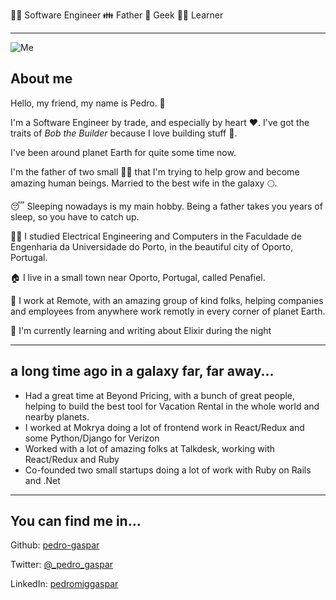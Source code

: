 👨‍💻 Software Engineer 👪 Father 🧙 Geek 👨‍🏫 Learner 

----

![Me](https://pedrogaspar.eu/images/me.jpeg)

## About me

Hello, my friend, my name is Pedro. 👋

I'm a Software Engineer by trade, and especially by heart ♥.  I've got the traits of _Bob the Builder_ because I love building stuff 👷.

I've been around planet Earth for quite some time now. 

I'm the father of two small 👧👧 that I'm trying to help grow and become amazing human beings. Married to the best wife in the galaxy 🌕.

😴 Sleeping nowadays is my main hobby. Being a father takes you years of sleep, so you have to catch up.

👨‍🎓 I studied Electrical Engineering and Computers in the Faculdade de Engenharia da Universidade do Porto, in the beautiful city of Oporto, Portugal. 

🏠 I live in a small town near Oporto, Portugal, called Penafiel.

👷 I work at Remote, with an amazing group of kind folks, helping companies and employees from anywhere work remotly in every corner of planet Earth.

🚀 I'm currently learning and writing about Elixir during the night

--- 

## a long time ago in a galaxy far, far away...

- Had a great time at Beyond Pricing, with a bunch of great people, helping to build the best tool for Vacation Rental in the whole world and nearby planets.
- I worked at Mokrya doing a lot of frontend work in React/Redux and some Python/Django for Verizon
- Worked with a lot of amazing folks at Talkdesk, working with React/Redux and Ruby
- Co-founded two small startups doing a lot of work with Ruby on Rails and .Net

---

## You can find me in...

Github:  [pedro-gaspar](https://github.com/pedro-gaspar)

Twitter: [@_pedro_gaspar](https://twitter.com/_pedro_gaspar)

LinkedIn:  [pedromiggaspar](https://www.linkedin.com/in/pedromiggaspar/)
